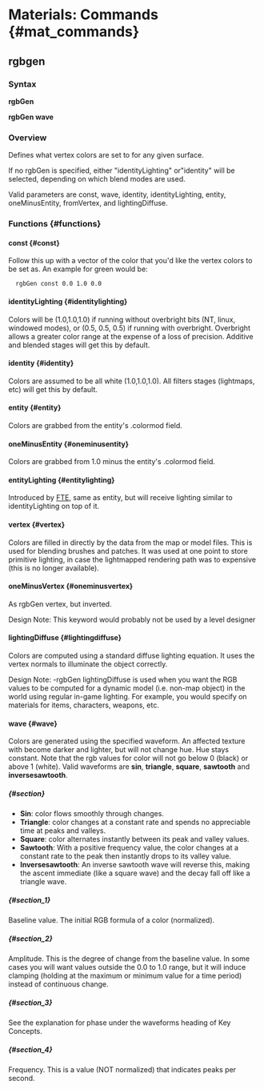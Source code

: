 # Materials: Commands {#mat_commands}
## rgbgen
### Syntax

**rgbGen <func>**

**rgbGen wave <func> <base> <amp><phase> <freq>**

### Overview

Defines what vertex colors are set to for any given surface.

If no rgbGen is specified, either "identityLighting" or"identity" will
be selected, depending on which blend modes are used.

Valid <func> parameters are const, wave, identity, identityLighting,
entity, oneMinusEntity, fromVertex, and lightingDiffuse.

### Functions {#functions}

#### const {#const}

Follow this up with a vector of the color that you'd like the vertex
colors to be set as. An example for green would be:
```
  rgbGen const 0.0 1.0 0.0
```

#### identityLighting {#identitylighting}

Colors will be (1.0,1.0,1.0) if running without overbright bits (NT,
linux, windowed modes), or (0.5, 0.5, 0.5) if running with overbright.
Overbright allows a greater color range at the expense of a loss of
precision. Additive and blended stages will get this by default.

#### identity {#identity}

Colors are assumed to be all white (1.0,1.0,1.0). All filters stages
(lightmaps, etc) will get this by default.

#### entity {#entity}

Colors are grabbed from the entity's .colormod field.

#### oneMinusEntity {#oneminusentity}

Colors are grabbed from 1.0 minus the entity's .colormod field.

#### entityLighting {#entitylighting}

Introduced by [FTE](FTE), same as entity, but will receive
lighting similar to identityLighting on top of it.

#### vertex {#vertex}

Colors are filled in directly by the data from the map or model files.
This is used for blending brushes and patches. It was used at one point
to store primitive lighting, in case the lightmapped rendering path was
to expensive (this is no longer available).

#### oneMinusVertex {#oneminusvertex}

As rgbGen vertex, but inverted.

Design Note: This keyword would probably not be used by a level designer

#### lightingDiffuse {#lightingdiffuse}

Colors are computed using a standard diffuse lighting equation. It uses
the vertex normals to illuminate the object correctly.

Design Note: -rgbGen lightingDiffuse is used when you want the RGB
values to be computed for a dynamic model (i.e. non-map object) in the
world using regular in-game lighting. For example, you would specify on
materials for items, characters, weapons, etc.

#### wave <func> <base> <amp><phase> <freq> {#wave}

Colors are generated using the specified waveform. An affected texture
with become darker and lighter, but will not change hue. Hue stays
constant. Note that the rgb values for color will not go below 0 (black)
or above 1 (white). Valid waveforms are **sin**, **triangle**,
**square**, **sawtooth** and **inversesawtooth**.

##### <func> {#section}

-   **Sin**: color flows smoothly through changes.
-   **Triangle**: color changes at a constant rate and spends no
    appreciable time at peaks and valleys.
-   **Square**: color alternates instantly between its peak and valley
    values.
-   **Sawtooth**: With a positive frequency value, the color changes at
    a constant rate to the peak then instantly drops to its valley
    value.
-   **Inversesawtooth**: An inverse sawtooth wave will reverse this,
    making the ascent immediate (like a square wave) and the decay fall
    off like a triangle wave.

##### <base> {#section_1}

Baseline value. The initial RGB formula of a color (normalized).

##### <amp> {#section_2}

Amplitude. This is the degree of change from the baseline value. In some
cases you will want values outside the 0.0 to 1.0 range, but it will
induce clamping (holding at the maximum or minimum value for a time
period) instead of continuous change.

##### <phase> {#section_3}

See the explanation for phase under the waveforms heading of Key
Concepts.

##### <freq> {#section_4}

Frequency. This is a value (NOT normalized) that indicates peaks per
second.